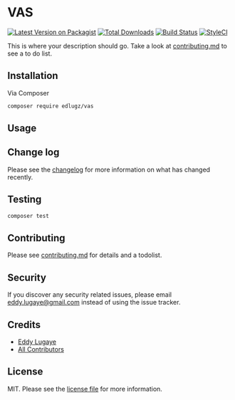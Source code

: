 # VAS

[![Latest Version on Packagist][ico-version]][link-packagist]
[![Total Downloads][ico-downloads]][link-downloads]
[![Build Status][ico-travis]][link-travis]
[![StyleCI][ico-styleci]][link-styleci]

This is where your description should go. Take a look at [contributing.md](contributing.md) to see a to do list.

## Installation

Via Composer

```bash
composer require edlugz/vas
```

## Usage

## Change log

Please see the [changelog](changelog.md) for more information on what has changed recently.

## Testing

```bash
composer test
```

## Contributing

Please see [contributing.md](contributing.md) for details and a todolist.

## Security

If you discover any security related issues, please email eddy.lugaye@gmail.com instead of using the issue tracker.

## Credits

- [Eddy Lugaye][link-author]
- [All Contributors][link-contributors]

## License

MIT. Please see the [license file](license.md) for more information.

[ico-version]: https://img.shields.io/packagist/v/edlugz/vas.svg?style=flat-square
[ico-downloads]: https://img.shields.io/packagist/dt/edlugz/vas.svg?style=flat-square
[ico-travis]: https://img.shields.io/travis/edlugz/vas/master.svg?style=flat-square
[ico-styleci]: https://styleci.io/repos/12345678/shield

[link-packagist]: https://packagist.org/packages/edlugz/vas
[link-downloads]: https://packagist.org/packages/edlugz/vas
[link-travis]: https://travis-ci.org/edlugz/vas
[link-styleci]: https://styleci.io/repos/12345678
[link-author]: https://github.com/edlugz
[link-contributors]: ../../contributors
